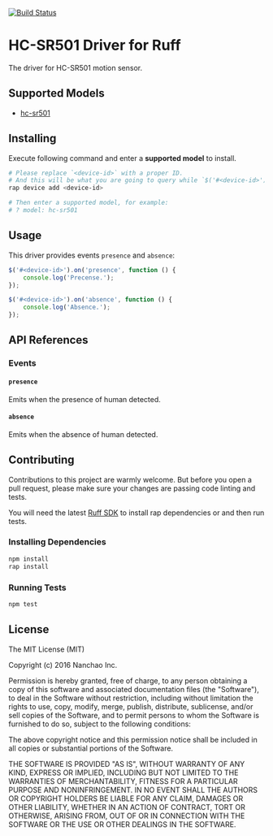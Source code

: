 [![Build Status](https://travis-ci.org/ruff-drivers/hc-sr501.svg)](https://travis-ci.org/ruff-drivers/hc-sr501)

# HC-SR501 Driver for Ruff

The driver for HC-SR501 motion sensor.

## Supported Models

- [hc-sr501](https://rap.ruff.io/devices/hc-sr501)

## Installing

Execute following command and enter a **supported model** to install.

```sh
# Please replace `<device-id>` with a proper ID.
# And this will be what you are going to query while `$('#<device-id>')`.
rap device add <device-id>

# Then enter a supported model, for example:
# ? model: hc-sr501
```

## Usage

This driver provides events `presence` and `absence`:

```js
$('#<device-id>').on('presence', function () {
    console.log('Precense.');
});

$('#<device-id>').on('absence', function () {
    console.log('Absence.');
});
```

## API References

### Events

#### `presence`

Emits when the presence of human detected.

#### `absence`

Emits when the absence of human detected.

## Contributing

Contributions to this project are warmly welcome. But before you open a pull request, please make sure your changes are passing code linting and tests.

You will need the latest [Ruff SDK](https://ruff.io/) to install rap dependencies or and then run tests.

### Installing Dependencies

```sh
npm install
rap install
```

### Running Tests

```sh
npm test
```

## License

The MIT License (MIT)

Copyright (c) 2016 Nanchao Inc.

Permission is hereby granted, free of charge, to any person obtaining a copy of this software and associated documentation files (the "Software"), to deal in the Software without restriction, including without limitation the rights to use, copy, modify, merge, publish, distribute, sublicense, and/or sell copies of the Software, and to permit persons to whom the Software is furnished to do so, subject to the following conditions:

The above copyright notice and this permission notice shall be included in all copies or substantial portions of the Software.

THE SOFTWARE IS PROVIDED "AS IS", WITHOUT WARRANTY OF ANY KIND, EXPRESS OR IMPLIED, INCLUDING BUT NOT LIMITED TO THE WARRANTIES OF MERCHANTABILITY, FITNESS FOR A PARTICULAR PURPOSE AND NONINFRINGEMENT. IN NO EVENT SHALL THE AUTHORS OR COPYRIGHT HOLDERS BE LIABLE FOR ANY CLAIM, DAMAGES OR OTHER LIABILITY, WHETHER IN AN ACTION OF CONTRACT, TORT OR OTHERWISE, ARISING FROM, OUT OF OR IN CONNECTION WITH THE SOFTWARE OR THE USE OR OTHER DEALINGS IN THE SOFTWARE.
